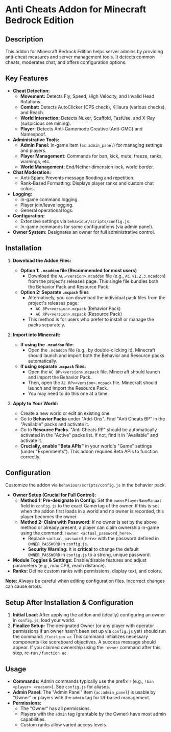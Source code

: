 # Anti Cheats Addon for Minecraft Bedrock Edition

## Description

This addon for Minecraft Bedrock Edition helps server admins by providing anti-cheat measures and server management tools. It detects common cheats, moderates chat, and offers configuration options.

## Key Features

*   **Cheat Detection:**
    *   **Movement:** Detects Fly, Speed, High Velocity, and Invalid Head Rotations.
    *   **Combat:** Detects AutoClicker (CPS check), Killaura (various checks), and Reach.
    *   **World Interaction:** Detects Nuker, Scaffold, FastUse, and X-Ray (suspicious ore mining).
    *   **Player:** Detects Anti-Gamemode Creative (Anti-GMC) and Namespoof.
*   **Administrative Tools:**
    *   **Admin Panel:** In-game item (`ac:admin_panel`) for managing settings and players.
    *   **Player Management:** Commands for ban, kick, mute, freeze, ranks, warnings, etc.
    *   **World Management:** End/Nether dimension lock, world border.
*   **Chat Moderation:**
    *   Anti-Spam: Prevents message flooding and repetition.
    *   Rank-Based Formatting: Displays player ranks and custom chat colors.
*   **Logging:**
    *   In-game command logging.
    *   Player join/leave logging.
    *   General operational logs.
*   **Configuration:**
    *   Extensive settings via `behaviour/scripts/config.js`.
    *   In-game commands for some configurations (via admin panel).
*   **Owner System:** Designates an owner for full administrative control.

## Installation

1.  **Download the Addon Files:**
    *   **Option 1: `.mcaddon` file (Recommended for most users)**
        *   Download the `AC.<version>.mcaddon` file (e.g., `AC.v1.2.3.mcaddon`) from the project's releases page. This single file bundles both the Behavior Pack and Resource Pack.
    *   **Option 2: Separate `.mcpack` files**
        *   Alternatively, you can download the individual pack files from the project's releases page:
            *   `AC BPv<version>.mcpack` (Behavior Pack)
            *   `AC RPv<version>.mcpack` (Resource Pack)
        *   This method is for users who prefer to install or manage the packs separately.

2.  **Import into Minecraft:**
    *   **If using the `.mcaddon` file:**
        *   Open the `.mcaddon` file (e.g., by double-clicking it). Minecraft should launch and import both the Behavior and Resource packs automatically.
    *   **If using separate `.mcpack` files:**
        *   Open the `AC BPv<version>.mcpack` file. Minecraft should launch and import the Behavior Pack.
        *   Then, open the `AC RPv<version>.mcpack` file. Minecraft should launch and import the Resource Pack.
        *   You may need to do this one at a time.

3.  **Apply to Your World:**
    *   Create a new world or edit an existing one.
    *   Go to **Behavior Packs** under "Add-Ons". Find "Anti Cheats BP" in the "Available" packs and activate it.
    *   Go to **Resource Packs**. "Anti Cheats RP" should be automatically activated in the "Active" packs list. If not, find it in "Available" and activate it.
    *   **Crucially, enable "Beta APIs"** in your world's "Game" settings (under "Experiments"). This addon requires Beta APIs to function correctly.

## Configuration

Customize the addon via `behaviour/scripts/config.js` in the behavior pack.

*   **Owner Setup (Crucial for Full Control):**
    *   **Method 1: Pre-designate in Config:** Set the `ownerPlayerNameManual` field in `config.js` to the exact Gamertag of the owner. If this is set when the addon first loads in a world and no owner is recorded, this player becomes the owner.
    *   **Method 2: Claim with Password:** If no owner is set by the above method or already present, a player can claim ownership in-game using the command: `!owner <actual_password_here>`.
        *   Replace `<actual_password_here>` with the password defined in `OWNER_PASSWORD` in `config.js`.
        *   **Security Warning:** It is **critical** to change the default `OWNER_PASSWORD` in `config.js` to a strong, unique password.
*   **Module Toggles & Settings:** Enable/disable features and adjust parameters (e.g., max CPS, reach distance).
*   **Ranks:** Define custom ranks with permissions, display text, and colors.

**Note:** Always be careful when editing configuration files. Incorrect changes can cause errors.

## Setup After Installation & Configuration

1.  **Initial Load:** After applying the addon and (ideally) configuring an owner in `config.js`, load your world.
2.  **Finalize Setup:** The designated Owner (or any player with operator permissions if an owner hasn't been set up via `config.js` yet) should run the command:
    `/function ac`
    This command initializes necessary components like scoreboard objectives. A success message should appear. If you claimed ownership using the `!owner` command after this step, re-run `/function ac`.

## Usage

*   **Commands:** Admin commands typically use the prefix `!` (e.g., `!ban <player> <reason>`). See `config.js` for aliases.
*   **Admin Panel:** The "Admin Panel" item (`ac:admin_panel`) is usable by "Owner" or players with the `admin` tag for UI-based management.
*   **Permissions:**
    *   The "Owner" has all permissions.
    *   Players with the `admin` tag (grantable by the Owner) have most admin capabilities.
    *   Custom ranks allow varied access levels.
